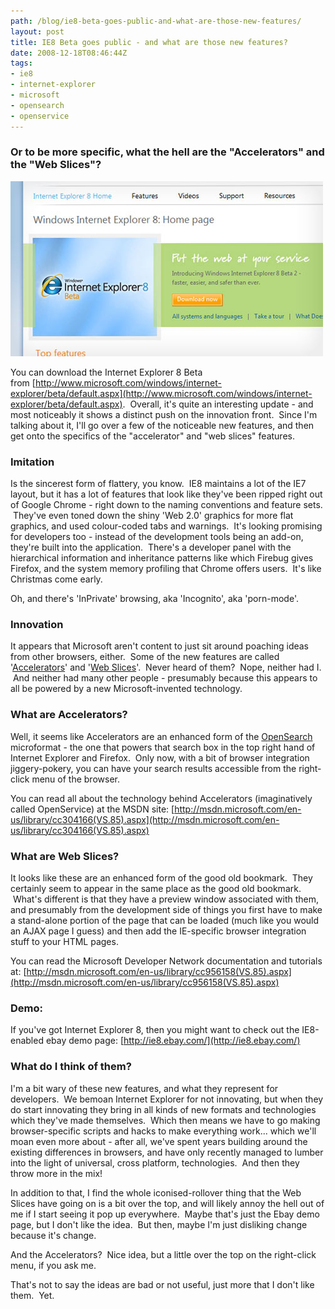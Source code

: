 ```yaml
---
path: /blog/ie8-beta-goes-public-and-what-are-those-new-features/
layout: post
title: IE8 Beta goes public - and what are those new features?
date: 2008-12-18T08:46:44Z
tags:
- ie8
- internet-explorer
- microsoft
- opensearch
- openservice
---
```


### Or to be more specific, what the hell are the "Accelerators" and the "Web Slices"?

![](ie8beta.jpg)

You can download the Internet Explorer 8 Beta from [http://www.microsoft.com/windows/internet-explorer/beta/default.aspx](http://www.microsoft.com/windows/internet-explorer/beta/default.aspx).  Overall, it's quite an interesting update - and most noticeably it shows a distinct push on the innovation front.  Since I'm talking about it, I'll go over a few of the noticeable new features, and then get onto the specifics of the "accelerator" and "web slices" features.

### Imitation

Is the sincerest form of flattery, you know.  IE8 maintains a lot of the IE7 layout, but it has a lot of features that look like they've been ripped right out of Google Chrome - right down to the naming conventions and feature sets.  They've even toned down the shiny 'Web 2.0' graphics for more flat graphics, and used colour-coded tabs and warnings.  It's looking promising for developers too - instead of the development tools being an add-on, they're built into the application.  There's a developer panel with the hierarchical information and inheritance patterns like which Firebug gives Firefox, and the system memory profiling that Chrome offers users.  It's like Christmas come early.

Oh, and there's 'InPrivate' browsing, aka 'Incognito', aka 'porn-mode'.

### Innovation

It appears that Microsoft aren't content to just sit around poaching ideas from other browsers, either.  Some of the new features are called '[Accelerators](http://www.microsoft.com/windows/internet-explorer/beta/features/accelerators.aspx)' and '[Web Slices](http://www.microsoft.com/windows/internet-explorer/beta/features/web-slices.aspx)'.  Never heard of them?  Nope, neither had I.  And neither had many other people - presumably because this appears to all be powered by a new Microsoft-invented technology.

### What are Accelerators?

Well, it seems like Accelerators are an enhanced form of the [OpenSearch](http://www.opensearch.org/Home) microformat - the one that powers that search box in the top right hand of Internet Explorer and Firefox.  Only now, with a bit of browser integration jiggery-pokery, you can have your search results accessible from the right-click menu of the browser.

You can read all about the technology behind Accelerators (imaginatively called OpenService) at the MSDN site: [http://msdn.microsoft.com/en-us/library/cc304166(VS.85).aspx](http://msdn.microsoft.com/en-us/library/cc304166(VS.85).aspx)

### What are Web Slices?

It looks like these are an enhanced form of the good old bookmark.  They certainly seem to appear in the same place as the good old bookmark.  What's different is that they have a preview window associated with them, and presumably from the development side of things you first have to make a stand-alone portion of the page that can be loaded (much like you would an AJAX page I guess) and then add the IE-specific browser integration stuff to your HTML pages.

You can read the Microsoft Developer Network documentation and tutorials at: [http://msdn.microsoft.com/en-us/library/cc956158(VS.85).aspx](http://msdn.microsoft.com/en-us/library/cc956158(VS.85).aspx)

### Demo:

If you've got Internet Explorer 8, then you might want to check out the IE8-enabled ebay demo page: [http://ie8.ebay.com/](http://ie8.ebay.com/)

### What do I think of them?

I'm a bit wary of these new features, and what they represent for developers.  We bemoan Internet Explorer for not innovating, but when they do start innovating they bring in all kinds of new formats and technologies which they've made themselves.  Which then means we have to go making browser-specific scripts and hacks to make everything work... which we'll moan even more about - after all, we've spent years building around the existing differences in browsers, and have only recently managed to lumber into the light of universal, cross platform, technologies.  And then they throw more in the mix!

In addition to that, I find the whole iconised-rollover thing that the Web Slices have going on is a bit over the top, and will likely annoy the hell out of me if I start seeing it pop up everywhere.  Maybe that's just the Ebay demo page, but I don't like the idea.  But then, maybe I'm just disliking change because it's change.

And the Accelerators?  Nice idea, but a little over the top on the right-click menu, if you ask me.

That's not to say the ideas are bad or not useful, just more that I don't like them.  Yet.